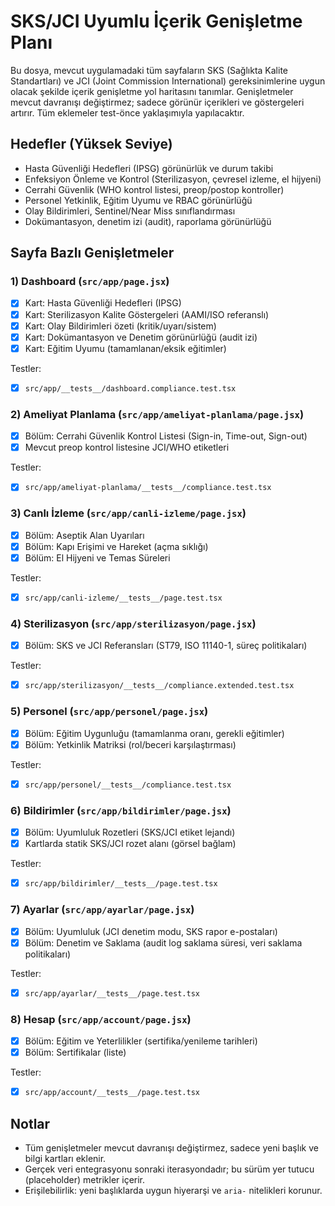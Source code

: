 # SKS/JCI Uyumlu İçerik Genişletme Planı

Bu dosya, mevcut uygulamadaki tüm sayfaların SKS (Sağlıkta Kalite Standartları) ve JCI (Joint Commission International) gereksinimlerine uygun olacak şekilde içerik genişletme yol haritasını tanımlar. Genişletmeler mevcut davranışı değiştirmez; sadece görünür içerikleri ve göstergeleri artırır. Tüm eklemeler test-önce yaklaşımıyla yapılacaktır.

## Hedefler (Yüksek Seviye)
- Hasta Güvenliği Hedefleri (IPSG) görünürlük ve durum takibi
- Enfeksiyon Önleme ve Kontrol (Sterilizasyon, çevresel izleme, el hijyeni)
- Cerrahi Güvenlik (WHO kontrol listesi, preop/postop kontroller)
- Personel Yetkinlik, Eğitim Uyumu ve RBAC görünürlüğü
- Olay Bildirimleri, Sentinel/Near Miss sınıflandırması
- Dokümantasyon, denetim izi (audit), raporlama görünürlüğü

## Sayfa Bazlı Genişletmeler

### 1) Dashboard (`src/app/page.jsx`)
 - [x] Kart: Hasta Güvenliği Hedefleri (IPSG)
 - [x] Kart: Sterilizasyon Kalite Göstergeleri (AAMI/ISO referanslı)
 - [x] Kart: Olay Bildirimleri özeti (kritik/uyarı/sistem)
 - [x] Kart: Dokümantasyon ve Denetim görünürlüğü (audit izi)
 - [x] Kart: Eğitim Uyumu (tamamlanan/eksik eğitimler)

 Testler:
 - [x] `src/app/__tests__/dashboard.compliance.test.tsx`

### 2) Ameliyat Planlama (`src/app/ameliyat-planlama/page.jsx`)
 - [x] Bölüm: Cerrahi Güvenlik Kontrol Listesi (Sign-in, Time-out, Sign-out)
 - [x] Mevcut preop kontrol listesine JCI/WHO etiketleri

 Testler:
 - [x] `src/app/ameliyat-planlama/__tests__/compliance.test.tsx`

### 3) Canlı İzleme (`src/app/canli-izleme/page.jsx`)
 - [x] Bölüm: Aseptik Alan Uyarıları
 - [x] Bölüm: Kapı Erişimi ve Hareket (açma sıklığı)
 - [x] Bölüm: El Hijyeni ve Temas Süreleri

 Testler:
 - [x] `src/app/canli-izleme/__tests__/page.test.tsx`

### 4) Sterilizasyon (`src/app/sterilizasyon/page.jsx`)
 - [x] Bölüm: SKS ve JCI Referansları (ST79, ISO 11140-1, süreç politikaları)

 Testler:
 - [x] `src/app/sterilizasyon/__tests__/compliance.extended.test.tsx`

### 5) Personel (`src/app/personel/page.jsx`)
 - [x] Bölüm: Eğitim Uygunluğu (tamamlanma oranı, gerekli eğitimler)
 - [x] Bölüm: Yetkinlik Matriksi (rol/beceri karşılaştırması)

 Testler:
 - [x] `src/app/personel/__tests__/compliance.test.tsx`

### 6) Bildirimler (`src/app/bildirimler/page.jsx`)
 - [x] Bölüm: Uyumluluk Rozetleri (SKS/JCI etiket lejandı)
 - [x] Kartlarda statik SKS/JCI rozet alanı (görsel bağlam)

 Testler:
 - [x] `src/app/bildirimler/__tests__/page.test.tsx`

### 7) Ayarlar (`src/app/ayarlar/page.jsx`)
 - [x] Bölüm: Uyumluluk (JCI denetim modu, SKS rapor e-postaları)
 - [x] Bölüm: Denetim ve Saklama (audit log saklama süresi, veri saklama politikaları)

 Testler:
 - [x] `src/app/ayarlar/__tests__/page.test.tsx`

### 8) Hesap (`src/app/account/page.jsx`)
 - [x] Bölüm: Eğitim ve Yeterlilikler (sertifika/yenileme tarihleri)
 - [x] Bölüm: Sertifikalar (liste)

 Testler:
 - [x] `src/app/account/__tests__/page.test.tsx`

## Notlar
- Tüm genişletmeler mevcut davranışı değiştirmez, sadece yeni başlık ve bilgi kartları eklenir.
- Gerçek veri entegrasyonu sonraki iterasyondadır; bu sürüm yer tutucu (placeholder) metrikler içerir.
- Erişilebilirlik: yeni başlıklarda uygun hiyerarşi ve `aria-` nitelikleri korunur.


